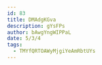 ```yaml
---
id: 83
title: DMAdgKGva
description: gYsFPs
author: bAwgYngWIPPaL
date: 5/3/4
tags:
  - TMYfQRTOAWyMjgiYeAmRbtUYs
---
```

